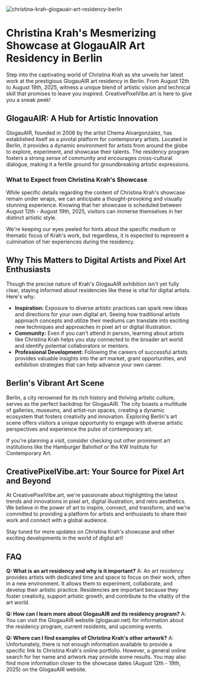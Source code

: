 ![christina-krah-glogauair-art-residency-berlin](https://images.pexels.com/photos/26824349/pexels-photo-26824349.jpeg?auto=compress&cs=tinysrgb&fit=crop&h=627&w=1200)

# Christina Krah's Mesmerizing Showcase at GlogauAIR Art Residency in Berlin

Step into the captivating world of Christina Krah as she unveils her latest work at the prestigious GlogauAIR art residency in Berlin. From August 12th to August 19th, 2025, witness a unique blend of artistic vision and technical skill that promises to leave you inspired. CreativePixelVibe.art is here to give you a sneak peek!

## GlogauAIR: A Hub for Artistic Innovation

GlogauAIR, founded in 2006 by the artist Chema Alvargonzalez, has established itself as a pivotal platform for contemporary artists. Located in Berlin, it provides a dynamic environment for artists from around the globe to explore, experiment, and showcase their talents. The residency program fosters a strong sense of community and encourages cross-cultural dialogue, making it a fertile ground for groundbreaking artistic expressions.

### What to Expect from Christina Krah's Showcase

While specific details regarding the content of Christina Krah's showcase remain under wraps, we can anticipate a thought-provoking and visually stunning experience. Knowing that her showcase is scheduled between August 12th - August 19th, 2025, visitors can immerse themselves in her distinct artistic style.

We're keeping our eyes peeled for hints about the specific medium or thematic focus of Krah's work, but regardless, it is expected to represent a culmination of her experiences during the residency.

## Why This Matters to Digital Artists and Pixel Art Enthusiasts

Though the precise nature of Krah's GlogauAIR exhibition isn't yet fully clear, staying informed about residencies like these is vital for digital artists. Here's why:

*   **Inspiration:** Exposure to diverse artistic practices can spark new ideas and directions for your own digital art. Seeing how traditional artists approach concepts and utilize their mediums can translate into exciting new techniques and approaches in pixel art or digital illustration.
*   **Community:** Even if you can't attend in person, learning about artists like Christina Krah helps you stay connected to the broader art world and identify potential collaborators or mentors.
*   **Professional Development:** Following the careers of successful artists provides valuable insights into the art market, grant opportunities, and exhibition strategies that can help advance your own career.

## Berlin's Vibrant Art Scene

Berlin, a city renowned for its rich history and thriving artistic culture, serves as the perfect backdrop for GlogauAIR. The city boasts a multitude of galleries, museums, and artist-run spaces, creating a dynamic ecosystem that fosters creativity and innovation. Exploring Berlin's art scene offers visitors a unique opportunity to engage with diverse artistic perspectives and experience the pulse of contemporary art.

If you're planning a visit, consider checking out other prominent art institutions like the Hamburger Bahnhof or the KW Institute for Contemporary Art.

## CreativePixelVibe.art: Your Source for Pixel Art and Beyond

At CreativePixelVibe.art, we're passionate about highlighting the latest trends and innovations in pixel art, digital illustration, and retro aesthetics. We believe in the power of art to inspire, connect, and transform, and we're committed to providing a platform for artists and enthusiasts to share their work and connect with a global audience.

Stay tuned for more updates on Christina Krah's showcase and other exciting developments in the world of digital art!

## FAQ

**Q: What is an art residency and why is it important?**
A: An art residency provides artists with dedicated time and space to focus on their work, often in a new environment. It allows them to experiment, collaborate, and develop their artistic practice. Residencies are important because they foster creativity, support artistic growth, and contribute to the vitality of the art world.

**Q: How can I learn more about GlogauAIR and its residency program?**
A: You can visit the GlogauAIR website (glogauair.net) for information about the residency program, current residents, and upcoming events.

**Q: Where can I find examples of Christina Krah's other artwork?**
A: Unfortunately, there is not enough information available to provide a specific link to Christina Krah's online portfolio. However, a general online search for her name and artwork may provide some results. You may also find more information closer to the showcase dates (August 12th - 19th, 2025) on the GlogauAIR website.